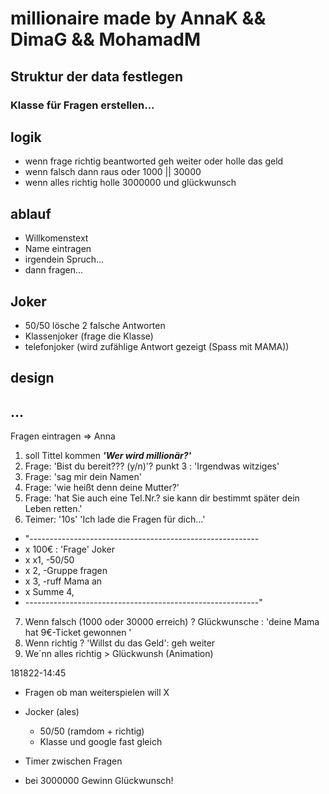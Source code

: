 # millionaire made by AnnaK && DimaG && MohamadM

## Struktur der data festlegen

### Klasse für Fragen erstellen...

## logik

- wenn frage richtig beantworted geh weiter oder holle das geld
- wenn falsch dann raus oder 1000 || 30000
- wenn alles richtig holle 3000000 und glückwunsch

## ablauf

- Willkomenstext
- Name eintragen
- irgendein Spruch...
- dann fragen...

## Joker

- 50/50 lösche 2 falsche Antworten
- Klassenjoker (frage die Klasse)
- telefonjoker (wird zufählige Antwort gezeigt (Spass mit MAMA))

## design

## ...

Fragen eintragen => Anna

1. soll Tittel kommen **_'Wer wird millionär?'_**
2. Frage: 'Bist du bereit??? (y/n)'? punkt 3 : 'Irgendwas witziges'
3. Frage: 'sag mir dein Namen'
4. Frage: 'wie heißt denn deine Mutter?'
5. Frage: 'hat Sie auch eine Tel.Nr.? sie kann dir bestimmt später dein Leben retten.'
6. Teimer: '10s' 'Ich lade die Fragen für dich...'

- "---------------------------------------------------------
- x 100€ : 'Frage' Joker
- x x1, -50/50
- x 2, -Gruppe fragen
- x 3, -ruff Mama an
- x Summe 4,
- ----------------------------------------------------------"

7. Wenn falsch (1000 oder 30000 erreich) ? Glückwunsche : 'deine Mama hat 9€-Ticket gewonnen '
8. Wenn richtig ? 'Willst du das Geld': geh weiter
9. We´nn alles richtig > Glückwunsh (Animation)

181822-14:45

- Fragen ob man weiterspielen will X
- Jocker (ales)

  - 50/50 (ramdom + richtig)
  - Klasse und google fast gleich

- Timer zwischen Fragen
- bei 3000000 Gewinn Glückwunsch!
